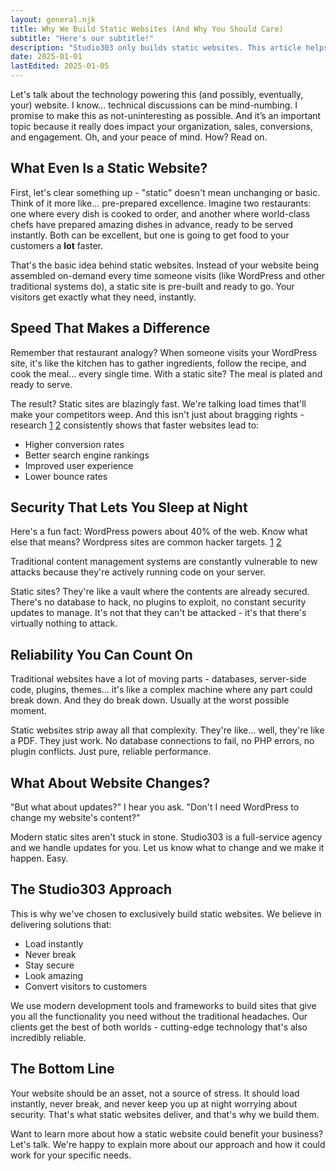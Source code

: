 ```yaml
---
layout: general.njk
title: Why We Build Static Websites (And Why You Should Care)
subtitle: "Here's our subtitle!"
description: "Studio303 only builds static websites. This article helps to explain why."
date: 2025-01-01
lastEdited: 2025-01-05
---
```

Let's talk about the technology powering this (and possibly, eventually, your) website. I know... technical discussions can be mind-numbing. I promise to make this as not-uninteresting as possible. And it’s an important topic because it really does impact your organization, sales, conversions, and engagement. Oh, and your peace of mind. How? Read on.

## What Even Is a Static Website?

First, let's clear something up - "static" doesn't mean unchanging or basic. Think of it more like... pre-prepared excellence. Imagine two restaurants: one where every dish is cooked to order, and another where world-class chefs have prepared amazing dishes in advance, ready to be served instantly. Both can be excellent, but one is going to get food to your customers a **lot** faster.

That's the basic idea behind static websites. Instead of your website being assembled on-demand every time someone visits (like WordPress and other traditional systems do), a static site is pre-built and ready to go. Your visitors get exactly what they need, instantly.

## Speed That Makes a Difference

Remember that restaurant analogy? When someone visits your WordPress site, it's like the kitchen has to gather ingredients, follow the recipe, and cook the meal... every single time. With a static site? The meal is plated and ready to serve.

The result? Static sites are blazingly fast. We're talking load times that'll make your competitors weep. And this isn't just about bragging rights - research [1](https://www.cloudflare.com/learning/performance/more/website-performance-conversion-rates/) [2](https://www.hubspot.com/marketing/website-performance/conversion-rates) consistently shows that faster websites lead to:

- Higher conversion rates
- Better search engine rankings
- Improved user experience
- Lower bounce rates

## Security That Lets You Sleep at Night

Here's a fun fact: WordPress powers about 40% of the web. Know what else that means? Wordpress sites are common hacker targets. [1](https://www.wpbeginner.com/beginners-guide/reasons-why-wordpress-site-gets-hacked/) [2](https://wpengine.com/resources/why-do-wordpress-websites-get-hacked/)

Traditional content management systems are constantly vulnerable to new attacks because they're actively running code on your server.

Static sites? They're like a vault where the contents are already secured. There's no database to hack, no plugins to exploit, no constant security updates to manage. It's not that they can't be attacked - it's that there's virtually nothing to attack.

## Reliability You Can Count On

Traditional websites have a lot of moving parts - databases, server-side code, plugins, themes... it's like a complex machine where any part could break down. And they do break down. Usually at the worst possible moment.

Static websites strip away all that complexity. They're like... well, they're like a PDF. They just work. No database connections to fail, no PHP errors, no plugin conflicts. Just pure, reliable performance.

## What About Website Changes?

"But what about updates?" I hear you ask. "Don't I need WordPress to change my website's content?"

Modern static sites aren't stuck in stone. Studio303 is a full-service agency and we handle updates for you. Let us know what to change and we make it happen. Easy. 

## The Studio303 Approach

This is why we've chosen to exclusively build static websites. We believe in delivering solutions that:

- Load instantly
- Never break
- Stay secure
- Look amazing
- Convert visitors to customers

We use modern development tools and frameworks to build sites that give you all the functionality you need without the traditional headaches. Our clients get the best of both worlds - cutting-edge technology that's also incredibly reliable.

## The Bottom Line

Your website should be an asset, not a source of stress. It should load instantly, never break, and never keep you up at night worrying about security. That's what static websites deliver, and that's why we build them.

Want to learn more about how a static website could benefit your business? Let's talk. We're happy to explain more about our approach and how it could work for your specific needs.
